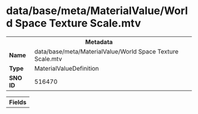 <h1>data/base/meta/MaterialValue/World Space Texture Scale.mtv</h1><table><tr><th colspan="100%">Metadata</th></tr><tr><td><b>Name</b></td><td>data/base/meta/MaterialValue/World Space Texture Scale.mtv</td></tr><tr><td><b>Type</b></td><td>MaterialValueDefinition</td></tr><tr><td><b>SNO ID</b></td><td>516470</td></tr></table>

<table><tr><th colspan="100%">Fields</th></tr></table>

